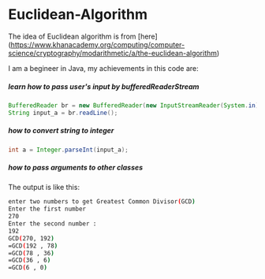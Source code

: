 # Euclidean-Algorithm


The idea of Euclidean algorithm is from [here] (https://www.khanacademy.org/computing/computer-science/cryptography/modarithmetic/a/the-euclidean-algorithm)

I am a begineer in Java, my achievements in this code are:

##### learn how to pass user's input by bufferedReaderStream
```java
BufferedReader br = new BufferedReader(new InputStreamReader(System.in));
String input_a = br.readLine();
```
##### how to convert string to integer
```java
int a = Integer.parseInt(input_a);
```
##### how to pass arguments to other classes

The output is like this:
```bash
enter two numbers to get Greatest Common Divisor(GCD)
Enter the first number
270
Enter the second number :
192
GCD(270, 192)
=GCD(192 , 78) 
=GCD(78 , 36) 
=GCD(36 , 6) 
=GCD(6 , 0) 
```
